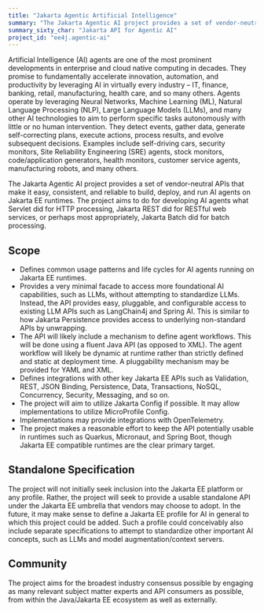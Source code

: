 ```yaml
---
title: "Jakarta Agentic Artificial Intelligence"
summary: "The Jakarta Agentic AI project provides a set of vendor-neutral APIs that make it easy, consistent, and reliable to build, deploy, and run AI agents on Jakarta EE runtimes."
summary_sixty_char: "Jakarta API for Agentic AI"
project_id: "ee4j.agentic-ai"
---
```


Artificial Intelligence (AI) agents are one of the most prominent developments in enterprise and cloud native computing in decades. They promise to fundamentally accelerate innovation, automation, and productivity by leveraging AI in virtually every industry – IT, finance, banking, retail, manufacturing, health care, and so many others. Agents operate by leveraging Neural Networks, Machine Learning (ML), Natural Language Processing (NLP), Large Language Models (LLMs), and many other AI technologies to aim to perform specific tasks autonomously with little or no human intervention. They detect events, gather data, generate self-correcting plans, execute actions, process results, and evolve subsequent decisions. Examples include self-driving cars, security monitors, Site Reliability Engineering (SRE) agents, stock monitors, code/application generators, health monitors, customer service agents, manufacturing robots, and many others.

The Jakarta Agentic AI project provides a set of vendor-neutral APIs that make it easy, consistent, and reliable to build, deploy, and run AI agents on Jakarta EE runtimes. The project aims to do for developing AI agents what Servlet did for HTTP processing, Jakarta REST did for RESTful web services, or perhaps most appropriately, Jakarta Batch did for batch processing. 

## Scope
* Defines common usage patterns and life cycles for AI agents running on Jakarta EE runtimes.
* Provides a very minimal facade to access more foundational AI capabilities, such as LLMs, without attempting to standardize LLMs. Instead, the API provides easy, pluggable, and configurable access to existing LLM APIs such as LangChain4j and Spring AI. This is similar to how Jakarta Persistence provides access to underlying non-standard APIs by unwrapping.
* The API will likely include a mechanism to define agent workflows. This will be done using a fluent Java API (as opposed to XML). The agent workflow will likely be dynamic at runtime rather than strictly defined and static at deployment time. A pluggability mechanism may be provided for YAML and XML.
* Defines integrations with other key Jakarta EE APIs such as Validation, REST, JSON Binding, Persistence, Data, Transactions, NoSQL, Concurrency, Security, Messaging, and so on.
* The project will aim to utilize Jakarta Config if possible. It may allow implementations to utilize MicroProfile Config.
* Implementations may provide integrations with OpenTelemetry.
* The project makes a reasonable effort to keep the API potentially usable in runtimes such as Quarkus, Micronaut, and Spring Boot, though Jakarta EE compatible runtimes are the clear primary target.

## Standalone Specification
The project will not initially seek inclusion into the Jakarta EE platform or any profile. Rather, the project will seek to provide a usable standalone API under the Jakarta EE umbrella that vendors may choose to adopt. In the future, it may make sense to define a Jakarta EE profile for AI in general to which this project could be added. Such a profile could conceivably also include separate specifications to attempt to standardize other important AI concepts, such as LLMs and model augmentation/context servers.

## Community
The project aims for the broadest industry consensus possible by engaging as many relevant subject matter experts and API consumers as possible, from within the Java/Jakarta EE ecosystem as well as externally.
